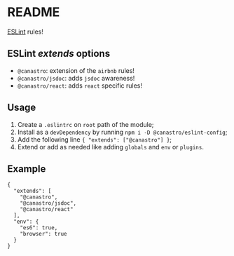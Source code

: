 # README

[ESLint](http://www.eslint.org) rules!

## **ESLint** *extends* options

- `@canastro`: extension of the `airbnb` rules!
- `@canastro/jsdoc`: adds `jsdoc` awareness!
- `@canastro/react`: adds `react` specific rules!

## Usage

1. Create a `.eslintrc` on `root` path of the module;
2. Install as a `devDependency` by running `npm i -D @canastro/eslint-config`;
3. Add the following line `{ "extends": ["@canastro"] }`;
4. Extend or add as needed like adding `globals` and `env` or `plugins`.

## Example

```
{
  "extends": [
    "@canastro",
    "@canastro/jsdoc",
    "@canastro/react"
  ],
  "env": {
    "es6": true,
    "browser": true
  }
}
```
